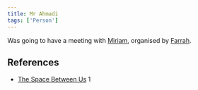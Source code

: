 ```yaml
---
title: Mr Ahmadi
tags: ['Person']
---
```

Was going to have a meeting with [Miriam](/_wiki/miriam.md), organised by [Farrah](/_wiki/farrah.md).

## References
- [The Space Between Us](/_wiki/the-space-between-us.md) 1
